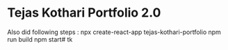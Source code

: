 # Tejas Kothari Portfolio 2.0

Also did following steps :
npx create-react-app tejas-kothari-portfolio 
npm run build
npm start# tk
